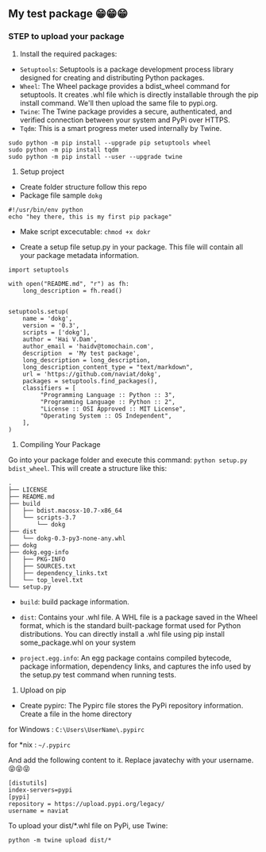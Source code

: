 ## My test package 😁😁😁
 
### STEP to upload your package

1.  Install the required packages:

- `Setuptools`: Setuptools is a package development process library designed for creating and distributing Python packages.
- `Wheel`: The Wheel package provides a bdist_wheel command for setuptools. It creates .whl file which is directly installable through the pip install command. We'll then upload the same file to pypi.org.
- `Twine`: The Twine package provides a secure, authenticated, and verified connection between your system and PyPi over HTTPS.
- `Tqdm`: This is a smart progress meter used internally by Twine.

```
sudo python -m pip install --upgrade pip setuptools wheel
sudo python -m pip install tqdm
sudo python -m pip install --user --upgrade twine
```

1. Setup project

- Create folder structure follow this repo
- Package file sample `dokg`

```
#!/usr/bin/env python
echo "hey there, this is my first pip package"
```

- Make script excecutable:
    `chmod +x dokr`

- Create a setup file setup.py in your package. This file will contain all your package metadata information. 

```
import setuptools

with open("README.md", "r") as fh:
    long_description = fh.read()


setuptools.setup(
    name = 'dokg',
    version = '0.3',
    scripts = ['dokg'],
    author = 'Hai V.Dam',
    author_email = 'haidv@tomochain.com',
    description  = 'My test package',
    long_description = long_description,
    long_description_content_type = "text/markdown",
    url = 'https://github.com/naviat/dokg',
    packages = setuptools.find_packages(),
    classifiers = [
         "Programming Language :: Python :: 3",
         "Programming Language :: Python :: 2",
         "License :: OSI Approved :: MIT License",
         "Operating System :: OS Independent",
    ],
)
```

1. Compiling Your Package

Go into your package folder and execute this command: `python setup.py bdist_wheel`. This will create a  structure like this:

```
.
├── LICENSE
├── README.md
├── build
│   ├── bdist.macosx-10.7-x86_64
│   └── scripts-3.7
│       └── dokg
├── dist
│   └── dokg-0.3-py3-none-any.whl
├── dokg
├── dokg.egg-info
│   ├── PKG-INFO
│   ├── SOURCES.txt
│   ├── dependency_links.txt
│   └── top_level.txt
└── setup.py
```

- `build`: build package information.

- `dist`: Contains your .whl file. A WHL file is a package saved in the Wheel format, which is the standard built-package format used for Python distributions. You can directly install a .whl file using pip install some_package.whl on your system

- `project.egg.info`: An egg package contains compiled bytecode, package information, dependency links, and captures the info used by the setup.py test command when running tests.

1. Upload on pip

- Create pypirc: The Pypirc file stores the PyPi repository information. Create a file in the home directory

for Windows :  `C:\Users\UserName\.pypirc`

for *nix :   `~/.pypirc`

And add the following content to it. Replace javatechy with your username. 😝😝😝 

```
[distutils] 
index-servers=pypi
[pypi] 
repository = https://upload.pypi.org/legacy/ 
username = naviat
```

To upload your dist/*.whl file on PyPi, use Twine:

`python -m twine upload dist/*`